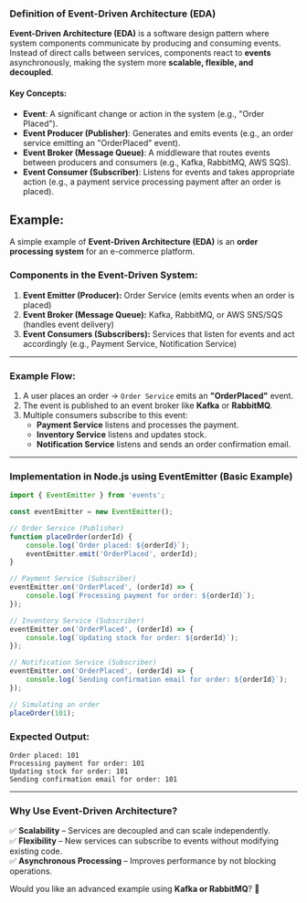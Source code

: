 ### **Definition of Event-Driven Architecture (EDA)**  

**Event-Driven Architecture (EDA)** is a software design pattern where system components communicate by producing and consuming events. Instead of direct calls between services, components react to **events** asynchronously, making the system more **scalable, flexible, and decoupled**.

#### **Key Concepts:**
- **Event**: A significant change or action in the system (e.g., "Order Placed").
- **Event Producer (Publisher)**: Generates and emits events (e.g., an order service emitting an "OrderPlaced" event).
- **Event Broker (Message Queue)**: A middleware that routes events between producers and consumers (e.g., Kafka, RabbitMQ, AWS SQS).
- **Event Consumer (Subscriber)**: Listens for events and takes appropriate action (e.g., a payment service processing payment after an order is placed).

## Example:
A simple example of **Event-Driven Architecture (EDA)** is an **order processing system** for an e-commerce platform.

### **Components in the Event-Driven System:**
1. **Event Emitter (Producer):** Order Service (emits events when an order is placed)
2. **Event Broker (Message Queue):** Kafka, RabbitMQ, or AWS SNS/SQS (handles event delivery)
3. **Event Consumers (Subscribers):** Services that listen for events and act accordingly (e.g., Payment Service, Notification Service)

---

### **Example Flow:**
1. A user places an order → `Order Service` emits an **"OrderPlaced"** event.
2. The event is published to an event broker like **Kafka** or **RabbitMQ**.
3. Multiple consumers subscribe to this event:
   - **Payment Service** listens and processes the payment.
   - **Inventory Service** listens and updates stock.
   - **Notification Service** listens and sends an order confirmation email.

---

### **Implementation in Node.js using EventEmitter (Basic Example)**

```javascript
import { EventEmitter } from 'events';

const eventEmitter = new EventEmitter();

// Order Service (Publisher)
function placeOrder(orderId) {
    console.log(`Order placed: ${orderId}`);
    eventEmitter.emit('OrderPlaced', orderId);
}

// Payment Service (Subscriber)
eventEmitter.on('OrderPlaced', (orderId) => {
    console.log(`Processing payment for order: ${orderId}`);
});

// Inventory Service (Subscriber)
eventEmitter.on('OrderPlaced', (orderId) => {
    console.log(`Updating stock for order: ${orderId}`);
});

// Notification Service (Subscriber)
eventEmitter.on('OrderPlaced', (orderId) => {
    console.log(`Sending confirmation email for order: ${orderId}`);
});

// Simulating an order
placeOrder(101);
```

### **Expected Output:**
```
Order placed: 101
Processing payment for order: 101
Updating stock for order: 101
Sending confirmation email for order: 101
```

---

### **Why Use Event-Driven Architecture?**
✅ **Scalability** – Services are decoupled and can scale independently.  
✅ **Flexibility** – New services can subscribe to events without modifying existing code.  
✅ **Asynchronous Processing** – Improves performance by not blocking operations.  

Would you like an advanced example using **Kafka or RabbitMQ**? 🚀